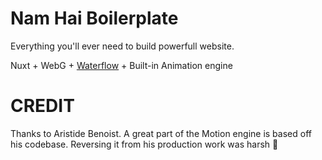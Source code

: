 # Nam Hai Boilerplate

Everything you'll ever need to build powerfull website.

Nuxt + WebG + [Waterflow](https://github.com/Nam-Hai/Waterflow) + Built-in Animation engine

# CREDIT

Thanks to Aristide Benoist. A great part of the Motion engine is based off his codebase. Reversing it from his production work was harsh 🥸
